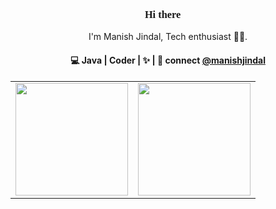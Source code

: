<h3 align="center" style="font-family:impact;"> Hi there 👋</h3>

<p align="center">
I'm Manish Jindal, Tech enthusiast 👨‍💻.
</p>

<h4 align="center">
💻 Java |  Coder  |   ✨  |  💬 connect <a href="https://www.linkedin.com/in/manish-jindal-4347241b9/">@manishjindal</a>
</h4>
<table width="100%">
  <tr>
    <td>
<img height="180em" src="https://github-readme-stats.vercel.app/api?username=JManish001&show_icons=true&hide_border=true&theme=prussian"/> </td>
 <td> <img height="180em" src="https://github-readme-stats.vercel.app/api/top-langs/?username=JManish001&show_icons=true&hide_border=true&layout=compact&langs_count=8&theme=prussian"/> </td>
  </tr>
 <table>
